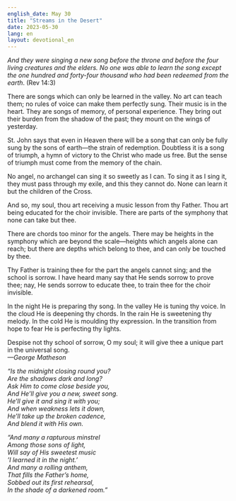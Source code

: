 ```yaml
---
english_date: May 30
title: "Streams in the Desert"
date: 2023-05-30
lang: en
layout: devotional_en
---
```





<p><em>And they were singing a new song before the throne and before the four living creatures and the elders. No one was able to learn the song except the one hundred and forty-four thousand who had been redeemed from the earth</em>. (Rev 14:3)

</p>

<p>There are songs which can only be learned in the valley. No art can teach them; no rules of voice can make them perfectly sung. Their music is in the heart. They are songs of memory, of personal experience. They bring out their burden from the shadow of the past; they mount on the wings of yesterday.

</p>

<p>St. John says that even in Heaven there will be a song that can only be fully sung by the sons of earth—the strain of redemption. Doubtless it is a song of triumph, a hymn of victory to the Christ who made us free. But the sense of triumph must come from the memory of the chain.

</p>

<p>No angel, no archangel can sing it so sweetly as I can. To sing it as I sing it, they must pass through my exile, and this they cannot do. None can learn it but the children of the Cross.

</p>

<p>And so, my soul, thou art receiving a music lesson from thy Father. Thou art being educated for the choir invisible. There are parts of the symphony that none can take but thee.

</p>

<p>There are chords too minor for the angels. There may be heights in the symphony which are beyond the scale—heights which angels alone can reach; but there are depths which belong to thee, and can only be touched by thee.

</p>

<p>Thy Father is training thee for the part the angels cannot sing; and the school is sorrow. I have heard many say that He sends sorrow to prove thee; nay, He sends sorrow to educate thee, to train thee for the choir invisible.

</p>

<p>In the night He is preparing thy song. In the valley He is tuning thy voice. In the cloud He is deepening thy chords. In the rain He is sweetening thy melody. In the cold He is moulding thy expression. In the transition from hope to fear He is perfecting thy lights.

</p>

<p>Despise not thy school of sorrow, O my soul; it will give thee a unique part in the universal song.<br/> <em>—George Matheson</em>

</p>

<p><em>“Is the midnight closing round you?</em><br/> <em>Are the shadows dark and long?</em><br/> <em>Ask Him to come close beside you,</em><br/> <em>And He’ll give you a new, sweet song.</em><br/> <em>He’ll give it and sing it with you;</em><br/> <em>And when weakness lets it down,</em><br/> <em>He’ll take up the broken cadence,</em><br/> <em>And blend it with His own.</em>

</p>

<p><em>“And many a rapturous minstrel</em><br/> <em>Among those sons of light,</em><br/> <em>Will say of His sweetest music</em><br/> <em>’I learned it in the night.’</em><br/> <em>And many a rolling anthem,</em><br/> <em>That fills the Father’s home,</em><br/> <em>Sobbed out its first rehearsal,</em><br/> <em>In the shade of a darkened room.”</em>

</p>

<p></p>